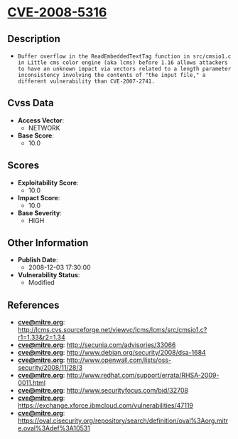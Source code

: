 
# [CVE-2008-5316](http://lcms.cvs.sourceforge.net/viewvc/lcms/lcms/src/cmsio1.c?r1=1.33&r2=1.34)

## Description

- `Buffer overflow in the ReadEmbeddedTextTag function in src/cmsio1.c in Little cms color engine (aka lcms) before 1.16 allows attackers to have an unknown impact via vectors related to a length parameter inconsistency involving the contents of "the input file," a different vulnerability than CVE-2007-2741.`

## Cvss Data

- **Access Vector**:
  - NETWORK
- **Base Score**:
  - 10.0

## Scores

- **Exploitability Score**:
  - 10.0
- **Impact Score**:
  - 10.0
- **Base Severity**:
  - HIGH

## Other Information

- **Publish Date**:
  - 2008-12-03 17:30:00
- **Vulnerability Status**:
  - Modified

## References

- **cve@mitre.org**: http://lcms.cvs.sourceforge.net/viewvc/lcms/lcms/src/cmsio1.c?r1=1.33&r2=1.34
- **cve@mitre.org**: http://secunia.com/advisories/33066
- **cve@mitre.org**: http://www.debian.org/security/2008/dsa-1684
- **cve@mitre.org**: http://www.openwall.com/lists/oss-security/2008/11/28/3
- **cve@mitre.org**: http://www.redhat.com/support/errata/RHSA-2009-0011.html
- **cve@mitre.org**: http://www.securityfocus.com/bid/32708
- **cve@mitre.org**: https://exchange.xforce.ibmcloud.com/vulnerabilities/47119
- **cve@mitre.org**: https://oval.cisecurity.org/repository/search/definition/oval%3Aorg.mitre.oval%3Adef%3A10531
